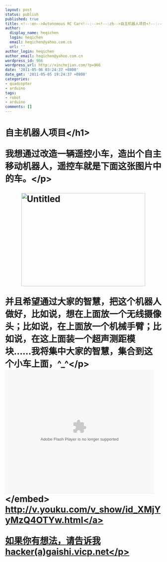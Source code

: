 ```yaml
---
layout: post
status: publish
published: true
title: <!--:en-->Autonomous RC Car<!--:--><!--:zh-->自主机器人项目<!--:-->
author:
  display_name: heqichen
  login: heqichen
  email: heqichen@yahoo.com.cn
  url: ''
author_login: heqichen
author_email: heqichen@yahoo.com.cn
wordpress_id: 966
wordpress_url: http://xinchejian.com/?p=966
date: '2011-05-06 03:24:37 +0800'
date_gmt: '2011-05-05 19:24:37 +0800'
categories:
- quadcopter
- arduino
tags:
- robot
- arduino
comments: []
---
```

<h1>自主机器人项目<&#47;h1></p>
<p>我想通过改造一辆遥控小车，造出个自主移动机器人，遥控车就是下面这张图片中的车。<&#47;p></p>
<p><img style="display:block; margin-left:auto; margin-right:auto;" src="http:&#47;&#47;xinchejian.com&#47;wp-content&#47;uploads&#47;2011&#47;05&#47;untitled.jpg" alt="Untitled" title="untitled.jpg" border="0" width="400" height="300" &#47;></p>
<p>并且希望通过大家的智慧，把这个机器人做好，比如说，想在上面放一个无线摄像头；比如说，在上面放一个机械手臂；比如说，在这上面装一个超声测距模块&hellip;&hellip;我将集中大家的智慧，集合到这个小车上面，^_^<&#47;p><br />
<embed src="http:&#47;&#47;player.youku.com&#47;player.php&#47;sid&#47;XMjYyMzQ4OTYw&#47;v.swf" quality="high" width="480" height="400" align="middle" allowScriptAccess="sameDomain" type="application&#47;x-shockwave-flash"><&#47;embed><br />
<a href="http:&#47;&#47;v.youku.com&#47;v_show&#47;id_XMjYyMzQ4OTYw.html">http:&#47;&#47;v.youku.com&#47;v_show&#47;id_XMjYyMzQ4OTYw.html<&#47;a></p>
<p>如果你有想法，请告诉我 hacker(a)gaishi.vicp.net<&#47;p></p>
